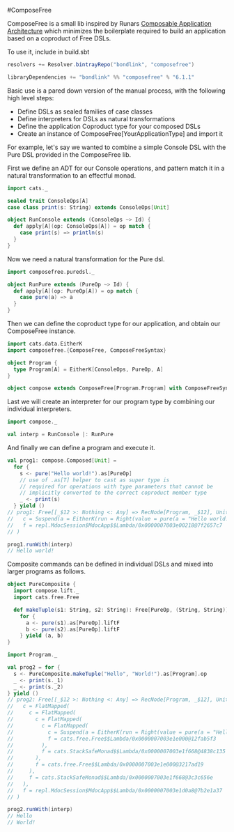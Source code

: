 #ComposeFree

ComposeFree is a small lib inspired by Runars
[Composable Application Architecture](http://functionaltalks.org/2014/11/23/runar-oli-bjarnason-free-monad/)
which minimizes the boilerplate required to build an application based on a coproduct of
Free DSLs.

To use it, include in build.sbt

```scala
resolvers += Resolver.bintrayRepo("bondlink", "composefree")

libraryDependencies += "bondlink" %% "composefree" % "6.1.1"
```

Basic use is a pared down version of the manual process, with the following high level steps:

* Define DSLs as sealed families of case classes
* Define interpreters for DSLs as natural transformations
* Define the application Coproduct type for your composed DSLs
* Create an instance of ComposeFree[YourApplicationType] and import it

For example, let's say we wanted to combine a simple Console DSL with the Pure DSL
provided in the ComposeFree lib.

First we define an ADT for our Console operations, and pattern match it
in a natural transformation to an effectful monad.

```scala
import cats._

sealed trait ConsoleOps[A]
case class print(s: String) extends ConsoleOps[Unit]

object RunConsole extends (ConsoleOps ~> Id) {
  def apply[A](op: ConsoleOps[A]) = op match {
    case print(s) => println(s)
  }
}
```

Now we need a natural transformation for the Pure dsl.

```scala
import composefree.puredsl._

object RunPure extends (PureOp ~> Id) {
  def apply[A](op: PureOp[A]) = op match {
    case pure(a) => a
  }
}
```

Then we can define the coproduct type for our application, and obtain our ComposeFree
instance.

```scala
import cats.data.EitherK
import composefree.{ComposeFree, ComposeFreeSyntax}

object Program {
  type Program[A] = EitherK[ConsoleOps, PureOp, A]
}

object compose extends ComposeFree[Program.Program] with ComposeFreeSyntax[Program.Program]
```

Last we will create an interpreter for our program type by combining our individual
interpreters.

```scala
import compose._

val interp = RunConsole |: RunPure
```

And finally we can define a program and execute it.

```scala
val prog1: compose.Composed[Unit] =
  for {
    s <- pure("Hello world!").as[PureOp]
    // use of .as[T] helper to cast as super type is
    // required for operations with type parameters that cannot be
    // implicitly converted to the correct coproduct member type
    _ <- print(s)
  } yield ()
// prog1: Free[[_$12 >: Nothing <: Any] => RecNode[Program, _$12], Unit] = FlatMapped(
//   c = Suspend(a = EitherK(run = Right(value = pure(a = "Hello world!")))),
//   f = repl.MdocSession$MdocApp$$Lambda/0x0000007003e00218@7f2657c7
// )

prog1.runWith(interp)
// Hello world!
```

Composite commands can be defined in individual DSLs and mixed into
larger programs as follows.

```scala
object PureComposite {
  import compose.lift._
  import cats.free.Free

  def makeTuple(s1: String, s2: String): Free[PureOp, (String, String)] =
    for {
      a <- pure(s1).as[PureOp].liftF
      b <- pure(s2).as[PureOp].liftF
    } yield (a, b)
}

import Program._

val prog2 = for {
  s <- PureComposite.makeTuple("Hello", "World!").as[Program].op
  _ <- print(s._1)
  _ <- print(s._2)
} yield ()
// prog2: Free[[_$12 >: Nothing <: Any] => RecNode[Program, _$12], Unit] = FlatMapped(
//   c = FlatMapped(
//     c = FlatMapped(
//       c = FlatMapped(
//         c = FlatMapped(
//           c = Suspend(a = EitherK(run = Right(value = pure(a = "Hello")))),
//           f = cats.free.Free$$Lambda/0x0000007003e1e000@12fab5f3
//         ),
//         f = cats.StackSafeMonad$$Lambda/0x0000007003e1f668@4838c135
//       ),
//       f = cats.free.Free$$Lambda/0x0000007003e1e000@3217ad19
//     ),
//     f = cats.StackSafeMonad$$Lambda/0x0000007003e1f668@3c3c656e
//   ),
//   f = repl.MdocSession$MdocApp$$Lambda/0x0000007003e1d0a8@7b2e1a37
// )

prog2.runWith(interp)
// Hello
// World!
```
